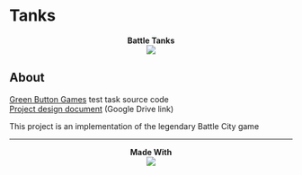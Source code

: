 # Tanks
<p align="center">
  <b>Battle Tanks</b><br>
  <a href="https://en.wikipedia.org/wiki/Battle_City_(video_game)"><img src="https://habrastorage.org/storage2/1d4/24a/f3a/1d424af3af24b078cb2d92e8ba9884ff.jpg"></a>
</p>

## About
[Green Button Games](https://greenbuttongames.com/) test task source code  
[Project design document](https://greenbuttongames.com/) (Google Drive link)  

This project is an implementation of the legendary Battle City game
___
<p align="center">
  <b>Made With</b><br>
  <a href="https://unity.com/"><img src="https://unity3d.com/files/images/ogimg.jpg"</a>
</p>
